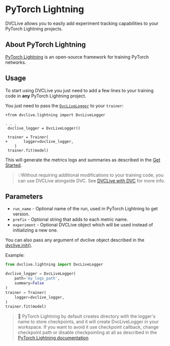 # PyTorch Lightning

DVCLive allows you to easily add experiment tracking capabilities to your
PyTorch Lightning projects.

## About PyTorch Lightning

[PyTorch Lightning](https://www.pytorchlightning.ai/) is an open-source
framework for training PyTorch networks.

## Usage

To start using DVCLive you just need to add a few lines to your training code in
**any** PyTorch Lightning project.

You just need to pass the
[`DvcLiveLogger`](https://github.com/iterative/dvclive/blob/master/dvclive/lightning.py)
to your `trainer`:

```git
+from dvclive.lightning import DvcLiveLogger

. . .
 dvclive_logger = DvcLiveLogger()

 trainer = Trainer(
+       logger=dvclive_logger,
    )
 trainer.fit(model)
```

This will generate the metrics logs and summaries as described in the
[Get Started](/docs/dvclive/get-started#outputs).

> 💡Without requiring additional modifications to your training code, you can
> use DVCLive alongside DVC. See
> [DVCLive with DVC](/doc/dvclive/dvclive-with-dvc) for more info.

## Parameters

- `run_name` - Optional name of the run, used in PyTorch Lightning to get
  version.
- `prefix` - Optional string that adds to each metric name.
- `experiment` - Optional DVCLive object which will be used instead of
  initializing a new one.

You can also pass any argument of dvclive object described in the
[dvclive.init()](/docs/dvclive/api-reference/init).

Example:

```python
from dvclive.lightning import DvcLiveLogger

dvclive_logger = DvcLiveLogger(
    path='my_logs_path',
    summary=False
)
trainer = Trainer(
    logger=dvclive_logger,
)
trainer.fit(model)
```

> 📖 PyTorch Lightning by default creates directory with the logger's name to
> store checkpoints, and it will create DvcLiveLogger in your workspace. If you
> want to avoid it use checkpoint callback, change checkpoint path or disable
> checkpointing at all as described in the
> [PyTorch Lightning documentation](https://pytorch-lightning.readthedocs.io/en/latest/common/weights_loading.html#automatic-saving)
